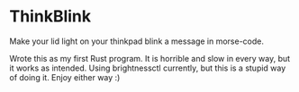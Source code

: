 # ThinkBlink
Make your lid light on your thinkpad blink a message in morse-code. 

Wrote this as my first Rust program. It is horrible and slow in every way, but it works as intended. Using brightnessctl currently, but this is a stupid way of doing it. Enjoy either way :)
